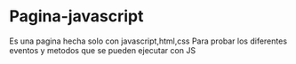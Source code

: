 # Pagina-javascript
Es una pagina hecha solo con javascript,html,css
Para probar los diferentes eventos y metodos que se pueden ejecutar con JS
